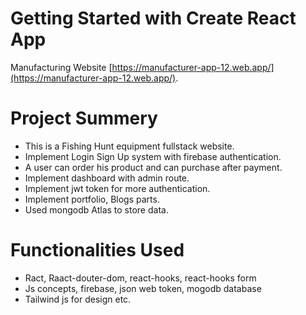 # Getting Started with Create React App

Manufacturing Website [https://manufacturer-app-12.web.app/](https://manufacturer-app-12.web.app/).

# Project Summery
- This is a Fishing Hunt equipment fullstack website.
- Implement Login Sign Up system with firebase authentication.
- A user can order his product and can purchase after payment.
- Implement dashboard with admin route.
- Implement jwt token for more authentication.
- Implement portfolio, Blogs parts.
- Used mongodb Atlas to store data.


# Functionalities Used

- Ract, Raact-douter-dom, react-hooks, react-hooks form
- Js concepts, firebase, json web token, mogodb database
- Tailwind js for design etc.



